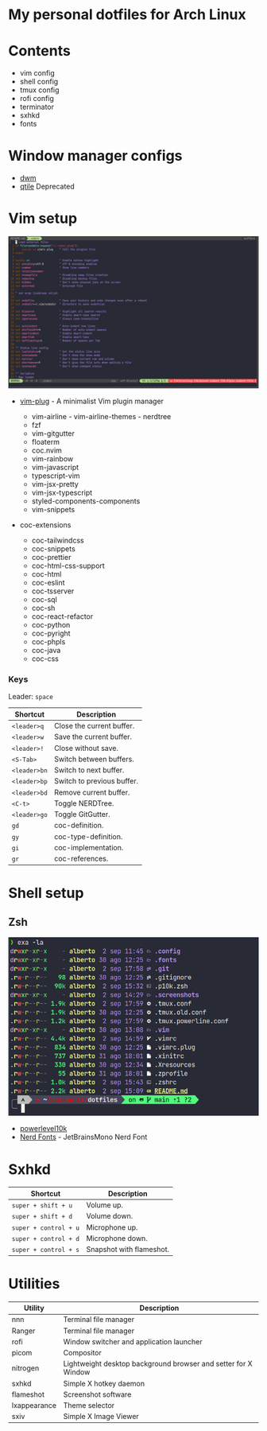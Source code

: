 # My personal dotfiles for Arch Linux

# Contents

- vim config
- shell config
- tmux config
- rofi config
- terminator
- sxhkd
- fonts

# Window manager configs

- [dwm](https://github.com/H3llHammer/dwm)
- [qtile](https://github.com/H3llHammer/dotfiles/tree/main/.config/qtile) Deprecated

# Vim setup

![Vim](.screenshots/vim.png)

- [vim-plug](https://github.com/junegunn/vim-plug) - A minimalist Vim plugin manager

  - vim-airline - vim-airline-themes - nerdtree
  - fzf
  - vim-gitgutter
  - floaterm
  - coc.nvim
  - vim-rainbow
  - vim-javascript
  - typescript-vim
  - vim-jsx-pretty
  - vim-jsx-typescript
  - styled-components-components
  - vim-snippets

- coc-extensions
  - coc-tailwindcss
  - coc-snippets
  - coc-prettier
  - coc-html-css-support
  - coc-html
  - coc-eslint
  - coc-tsserver
  - coc-sql
  - coc-sh
  - coc-react-refactor
  - coc-python
  - coc-pyright
  - coc-phpls
  - coc-java
  - coc-css

### Keys

Leader: `space`

| Shortcut     | Description                |
| ------------ | -------------------------- |
| `<leader>q`  | Close the current buffer.  |
| `<leader>w`  | Save the current buffer.   |
| `<leader>!`  | Close without save.        |
| `<S-Tab>`    | Switch between buffers.    |
| `<leader>bn` | Switch to next buffer.     |
| `<leader>bp` | Switch to previous buffer. |
| `<leader>bd` | Remove current buffer.     |
| `<C-t>`      | Toggle NERDTree.           |
| `<leader>go` | Toggle GitGutter.          |
| `gd`         | coc-definition.            |
| `gy`         | coc-type-definition.       |
| `gi`         | coc-implementation.        |
| `gr`         | coc-references.            |

# Shell setup

## Zsh

![Zsh](.screenshots/zsh.png)

- [powerlevel10k](https://github.com/romkatv/powerlevel10k)
- [Nerd Fonts](https://www.nerdfonts.com/) - JetBrainsMono Nerd Font

# Sxhkd

| Shortcut              | Description              |
| --------------------- | ------------------------ |
| `super + shift + u`   | Volume up.               |
| `super + shift + d`   | Volume down.             |
| `super + control + u` | Microphone up.           |
| `super + control + d` | Microphone down.         |
| `super + control + s` | Snapshot with flameshot. |

# Utilities

| Utility      | Description                                                    |
| ------------ | -------------------------------------------------------------- |
| nnn          | Terminal file manager                                          |
| Ranger       | Terminal file manager                                          |
| rofi         | Window switcher and application launcher                       |
| picom        | Compositor                                                     |
| nitrogen     | Lightweight desktop background browser and setter for X Window |
| sxhkd        | Simple X hotkey daemon                                         |
| flameshot    | Screenshot software                                            |
| lxappearance | Theme selector                                                 |
| sxiv         | Simple X Image Viewer                                          |
